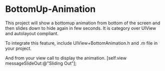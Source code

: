 # BottomUp-Animation
This project will show a bottomup animation from bottom of the screen and then slides down to hide again in few seconds. It is category over UIView and autolayout compliant.

To integrate this feature, include UIView+BottomAnimation.h and .m file in your project.

And from your view call to display the animation.
[self.view messageSlideOut:@"Sliding Out"];
